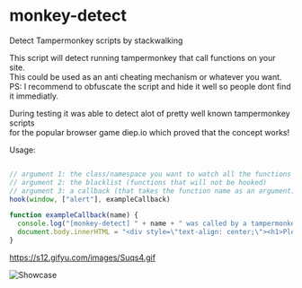 # monkey-detect
Detect Tampermonkey scripts by stackwalking

This script will detect running tampermonkey that call functions on your site.\
This could be used as an anti cheating mechanism or whatever you want.\
PS: I recommend to obfuscate the script and hide it well so people dont find it immediatly.

During testing it was able to detect alot of pretty well known tampermonkey scripts\
for the popular browser game diep.io which proved that the concept works!


Usage: 
```javascript

// argument 1: the class/namespace you want to watch all the functions of (example: window, CanvasRenderingContext2D, ...)
// argument 2: the blacklist (functions that will not be hooked)
// argument 3: a callback (that takes the function name as an argument).
hook(window, ["alert"], exampleCallback)

function exampleCallback(name) {
  console.log("[monkey-detect] " + name + " was called by a tampermonkey script")
  document.body.innerHTML = "<div style=\"text-align: center;\"><h1>Please disable TamperMonkey!</h1></div>";
}
```

https://s12.gifyu.com/images/Suqs4.gif

![Showcase](https://s12.gifyu.com/images/Suqs4.gif)
